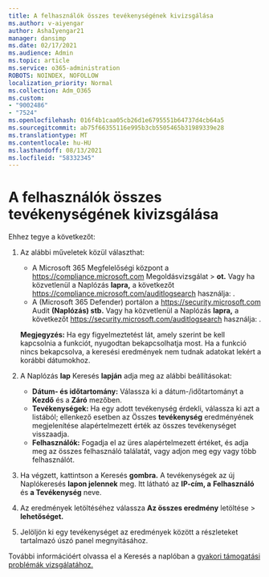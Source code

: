 ```yaml
---
title: A felhasználók összes tevékenységének kivizsgálása
ms.author: v-aiyengar
author: AshaIyengar21
manager: dansimp
ms.date: 02/17/2021
ms.audience: Admin
ms.topic: article
ms.service: o365-administration
ROBOTS: NOINDEX, NOFOLLOW
localization_priority: Normal
ms.collection: Adm_O365
ms.custom:
- "9002486"
- "7524"
ms.openlocfilehash: 016f4b1caa05cb26d1e6795551b64737d4cb64a5
ms.sourcegitcommit: ab75f66355116e995b3cb5505465b31989339e28
ms.translationtype: MT
ms.contentlocale: hu-HU
ms.lasthandoff: 08/13/2021
ms.locfileid: "58332345"
---
```

# <a name="investigate-all-the-users-activities"></a>A felhasználók összes tevékenységének kivizsgálása

Ehhez tegye a következőt:

1. Az alábbi műveletek közül választhat:
   - A Microsoft 365 Megfelelőségi központ a <https://compliance.microsoft.com> Megoldásvizsgálat  \> **ot.** Vagy ha közvetlenül a Naplózás **lapra,** a következőt <https://compliance.microsoft.com/auditlogsearch> használja: .
   - A (Microsoft 365 Defender) portálon a <https://security.microsoft.com> Audit **(Naplózás) stb.** Vagy ha közvetlenül a Naplózás **lapra,** a következőt <https://security.microsoft.com/auditlogsearch> használja: .

    **Megjegyzés:** Ha egy figyelmeztetést lát, amely szerint be kell kapcsolnia a funkciót, nyugodtan bekapcsolhatja most. Ha a funkció nincs bekapcsolva, a keresési eredmények nem tudnak adatokat lekért a korábbi dátumokhoz.

2. A Naplózás **lap** Keresés **lapján** adja meg az alábbi beállításokat:
   - **Dátum- és időtartomány:** Válassza ki a dátum-/időtartományt a **Kezdő** és a **Záró** mezőben.
   - **Tevékenységek:** Ha egy adott tevékenység érdekli, válassza ki azt a listából; ellenkező esetben az Összes **tevékenység** eredményének megjelenítése alapértelmezett érték az összes tevékenységet visszaadja.
   - **Felhasználók:** Fogadja el az üres alapértelmezett értéket, és adja meg az összes felhasználó találatát, vagy adjon meg egy vagy több felhasználót.

3. Ha végzett, kattintson a Keresés **gombra.** A tevékenységek az új Naplókeresés **lapon jelennek** meg. Itt látható az **IP-cím, a** **Felhasználó** és **a Tevékenység** neve.

4. Az eredmények letöltéséhez válassza **Az összes eredmény** letöltése \> **lehetőséget.**

5. Jelöljön ki egy tevékenységet az eredmények között a részleteket tartalmazó úszó panel megnyitásához.

További információért olvassa el a Keresés a naplóban a [gyakori támogatási problémák vizsgálatához.](https://docs.microsoft.com/microsoft-365/compliance/auditing-troubleshooting-scenarios)
